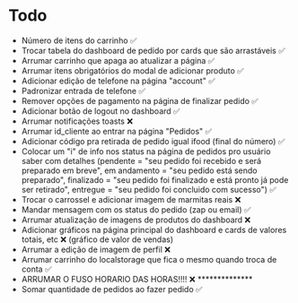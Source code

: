 # Todo

- Número de itens do carrinho ✅
- Trocar tabela do dashboard de pedido por cards que são arrastáveis ✅
- Arrumar carrinho que apaga ao atualizar a página ✅
- Arrumar itens obrigatórios do modal de adicionar produto ✅
- Adicionar edição de telefone na página "account" ✅
- Padronizar entrada de telefone ✅
- Remover opções de pagamento na página de finalizar pedido ✅
- Adicionar botão de logout no dashboard ✅
- Arrumar notificações toasts ❌
- Arrumar id_cliente ao entrar na página "Pedidos" ✅
- Adicionar código pra retirada de pedido igual ifood (final do número) ✅
- Colocar um "i" de info nos status na página de pedidos pro usuário saber com detalhes (pendente = "seu pedido foi recebido e será preparado em breve", em andamento = "seu pedido está sendo preparado", finalizado = "seu pedido foi finalizado e está pronto já pode ser retirado", entregue = "seu pedido foi concluido com sucesso") ✅
- Trocar o carrossel e adicionar imagem de marmitas reais ❌
- Mandar mensagem com os status do pedido (zap ou email) ✅
- Arrumar atualização de imagens de produtos do dashboard ❌
- Adicionar gráficos na página principal do dashboard e cards de valores totais, etc ❌ (gráfico de valor de vendas)
- Arrumar a edição de imagem de perfil ❌
- Arrumar carrinho do localstorage que fica o mesmo quando troca de conta ✅
- ARRUMAR O FUSO HORARIO DAS HORAS!!!! ❌ **************
- Somar quantidade de pedidos ao fazer pedido ✅
